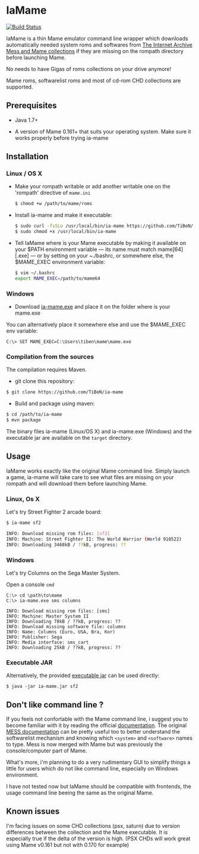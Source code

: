 IaMame
======

[![Build
Status](https://travis-ci.org/TiBeN/ia-mame.svg?branch=master)](https://travis-ci.org/TiBeN/ia-mame)

IaMame is a thin Mame emulator command line wrapper which downloads 
automatically needed system roms and softwares from [The Internet 
Archive Mess and Mame collections](https://archive.org/details/messmame) 
if they are missing on the rompath directory before launching Mame.

No needs to have Gigas of roms collections on your drive anymore!

Mame roms, softwarelist roms and most of cd-rom CHD collections are
supported.

Prerequisites
-------------

- Java 1.7+

- A version of Mame 0.161+ that suits your operating system. Make sure it
  works properly before trying ia-mame


Installation
------------

### Linux / OS X

- Make your rompath writable or add another writable one on the 'rompath' 
  directive of `mame.ini`

  ```bash 
  $ chmod +w /path/to/mame/roms
  ```

- Install ia-mame and make it executable: 

  ```bash 
  $ sudo curl -fsSLo /usr/local/bin/ia-mame https://github.com/TiBeN/ia-mame/releases/download/0.5/ia-mame
  $ sudo chmod +x /usr/local/bin/ia-mame
  ```

- Tell IaMame where is your Mame executable by making it available on your 
  $PATH environment variable — its name must match mame[64][.exe] — or by 
  setting on your ~./bashrc, or somewhere else, the $MAME_EXEC environment 
  variable:

  ```bash
  $ vim ~/.bashrc
  export MAME_EXEC=/path/to/mame64
  ```

### Windows

- Download
  [ia-mame.exe](https://github.com/TiBeN/ia-mame/releases/download/0.5/ia-mame.exe) and place it on the folder where is your mame.exe

You can alternatively place it somewhere else and use the $MAME\_EXEC env
variable:

```batch
C:\> SET MAME_EXEC=C:\Users\tiben\mame\mame.exe
```

### Compilation from the sources

The compilation requires Maven.

- git clone this repository:

```bash
$ git clone https://github.com/TiBeN/ia-mame
```

- Build and package using maven:

```bash
$ cd /path/to/ia-mame
$ mvn package
```

The binary files ia-mame (Linux/OS X) and ia-mame.exe (Windows) and the
executable jar are available on the `target` directory.

Usage
-----

IaMame works exactly like the original Mame command line. Simply launch a
game, ia-mame will take care to see what files are missing on your rompath
and will download them before launching Mame.

### Linux, Os X

Let's try Street Fighter 2 arcade board:

```bash
$ ia-mame sf2

INFO: Download missing rom files: [sf2]
INFO: Machine: Street Fighter II: The World Warrior (World 910522)
INFO: Downloading 3468kB / ??kB, progress: ??
```

### Windows 

Let's try Columns on the Sega Master System.

Open a console `cmd`

```batch
C:\> cd \path\to\mame
C:\> ia-mame.exe sms columns

INFO: Download missing rom files: [sms]
INFO: Machine: Master System II
INFO: Downloading 78kB / ??kB, progress: ??
INFO: Download missing software file: columns
INFO: Name: Columns (Euro, USA, Bra, Kor)
INFO: Publisher: Sega
INFO: Media interface: sms_cart
INFO: Downloading 25kB / ??kB, progress: ??
```

### Executable JAR

Alternatively, the provided 
[executable
jar](https://github.com/TiBeN/ia-mame/releases/download/0.5/ia-mame.jar) 
can be used directly:

```
$ java -jar ia-mame.jar sf2
```

Don't like command line ?
-------------------------

If you feels not confortable with the Mame command line, i suggest you to
become familiar with it by reading the official 
[documentation](http://docs.mamedev.org/). The original [MESS
documentation](http://www.mess.org/mess/howto) can be pretty useful too to 
better understand the softwarelist mechanism and knowing which `<system>` 
and `<software>` names to type. Mess is now merged with Mame but was 
previously the console/computer part of Mame. 

What's more, i'm planning to do a very rudimentary GUI to simplify things a
little for users which do not like command line, especially on Windows
environment.

I have not tested now but IaMame should be compatible with frontends, the
usage command line beeing the same as the original Mame.

Known issues
------------

I'm facing issues on some CHD collections (psx, saturn) due to version 
differences between the collection and the Mame executable. 
It is especially true if the delta of the version is high.
(PSX CHDs will work great using Mame v0.161 but not with 0.170 for example)
